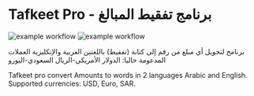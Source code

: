 # Tafkeet Pro - برنامج تفقيط المبالغ
![example workflow](https://github.com/github/docs/actions/workflows/main.yml/badge.svg)
![example workflow](https://github.com/yasinnaal/test-workflows/blob/main/github-actions-demo.yml/badge.svg)



برنامج لتحويل أي مبلغ من رقم إلى كتابة (تفقيط) باللغتين العربية والإنكليزية
العملات المدعومة حاليا: 
الدولار الأمريكي-الريال السعودي-اليورو

Tafkeet pro convert Amounts to words in 2 languages Arabic and English.
Supported currencies: USD, Euro, SAR.



